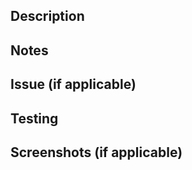 ## Description

<!-- Please describe your changes -->

## Notes

<!-- Is there any additional information a reviewer should know?  -->


## Issue (if applicable)

<!-- If applicable, please link to the github issue and put `closes #XXXX` in your comment to auto-close the issue that your PR fixes. -->

## Testing

<!-----------------------------------------------------------------------------
If your testing steps are technical, outline steps for an engineer to verify.

If your testing steps are functional, please provide a full guide with any features requiring special attention for operations to test your branch in the preview environment.
------------------------------------------------------------------------------>

## Screenshots (if applicable)
